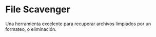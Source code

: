 # File Scavenger

Una herramienta excelente para recuperar archivos limpiados por un formateo, o eliminación.

